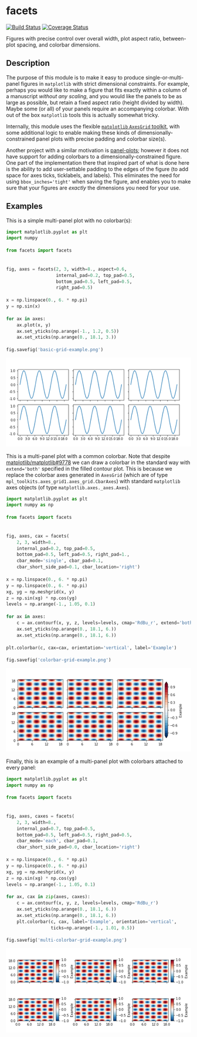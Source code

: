 facets
======

[![Build Status](https://travis-ci.org/spencerkclark/facets.svg?branch=master)](https://travis-ci.org/spencerkclark/facets)
[![Coverage Status](https://coveralls.io/repos/github/spencerkclark/facets/badge.svg?branch=master)](https://coveralls.io/github/spencerkclark/facets?branch=master)

Figures with precise control over overall width, plot aspect ratio,
between-plot spacing, and colorbar dimensions.

Description
-----------

The purpose of this module is to make it easy to produce single-or-multi-panel
figures in `matplotlib` with strict dimensional constraints.  For example,
perhaps you would like to make a figure that fits exactly within a column of a
manuscript *without any scaling*, and you would like the panels to be as large
as possible, but retain a fixed aspect ratio (height divided by width).  Maybe
some (or all) of your panels require an accompanying colorbar.  With
out of the box `matplotlib` tools this is actually somewhat tricky.

Internally, this module uses the flexible [`matplotlib` `AxesGrid` toolkit](https://matplotlib.org/2.0.2/mpl_toolkits/axes_grid/users/overview.html#axes-grid1),
with some additional logic to enable making these kinds of
dimensionally-constrained
panel plots with precise padding and colorbar size(s).

Another project with a similar motivation is [panel-plots](
https://github.com/ajdawson/panel-plots); however it does not have support
for adding colorbars to a dimensionally-constrained figure.  One part of the 
implementation there that inspired part of what is done here is the ability 
to add user-settable padding to the edges of the figure (to add space for 
axes ticks, ticklabels, and labels).  This eliminates the need for using 
`bbox_inches='tight'` when saving the figure, and enables you 
to make sure that your figures are *exactly* the dimensions you need for your use.

Examples
--------

This is a simple multi-panel plot with no colorbar(s):
```python
import matplotlib.pyplot as plt
import numpy

from facets import facets


fig, axes = facets(2, 3, width=8., aspect=0.6,
                   internal_pad=0.2, top_pad=0.5,
                   bottom_pad=0.5, left_pad=0.5, 
                   right_pad=0.5)

x = np.linspace(0., 6. * np.pi)
y = np.sin(x)

for ax in axes:
    ax.plot(x, y)
    ax.set_yticks(np.arange(-1., 1.2, 0.5))
    ax.set_xticks(np.arange(0., 18.1, 3.))

fig.savefig('basic-grid-example.png')
```

![basic-grid-example.png](facets/examples/basic-grid-example.png?raw=true)

This is a multi-panel plot with a common colorbar.  Note that
despite [matplotlib/matplotlib#9778](https://github.com/matplotlib/matplotlib/issues/9778)
we can draw a colorbar in the standard way with `extend='both'` specified in
the filled contour plot.  This is because we replace the colorbar axes
generated in `AxesGrid` (which are of type
`mpl_toolkits.axes_grid1.axes_grid.CbarAxes`) with standard `matplotlib` axes
objects (of type `matplotlib.axes._axes.Axes`).
```python
import matplotlib.pyplot as plt
import numpy as np

from facets import facets


fig, axes, cax = facets(
    2, 3, width=8., 
    internal_pad=0.2, top_pad=0.5,
    bottom_pad=0.5, left_pad=0.5, right_pad=1.,
    cbar_mode='single', cbar_pad=0.1,
    cbar_short_side_pad=0.1, cbar_location='right')
    
x = np.linspace(0., 6. * np.pi)
y = np.linspace(0., 6. * np.pi)
xg, yg = np.meshgrid(x, y)
z = np.sin(xg) * np.cos(yg)
levels = np.arange(-1., 1.05, 0.1)

for ax in axes:
    c = ax.contourf(x, y, z, levels=levels, cmap='RdBu_r', extend='both')
    ax.set_yticks(np.arange(0., 18.1, 6.))
    ax.set_xticks(np.arange(0., 18.1, 6.))

plt.colorbar(c, cax=cax, orientation='vertical', label='Example')

fig.savefig('colorbar-grid-example.png')
```

![colorbar-grid-example.png](facets/examples/colorbar-grid-example.png?raw=true)

Finally, this is an example of a multi-panel plot with colorbars attached to
every panel:
```python
import matplotlib.pyplot as plt
import numpy as np

from facets import facets


fig, axes, caxes = facets(
    2, 3, width=8., 
    internal_pad=0.7, top_pad=0.5,
    bottom_pad=0.5, left_pad=0.5, right_pad=0.5,
    cbar_mode='each', cbar_pad=0.1,
    cbar_short_side_pad=0.0, cbar_location='right')

x = np.linspace(0., 6. * np.pi)
y = np.linspace(0., 6. * np.pi)
xg, yg = np.meshgrid(x, y)
z = np.sin(xg) * np.cos(yg)
levels = np.arange(-1., 1.05, 0.1)

for ax, cax in zip(axes, caxes):
    c = ax.contourf(x, y, z, levels=levels, cmap='RdBu_r')
    ax.set_yticks(np.arange(0., 18.1, 6.))
    ax.set_xticks(np.arange(0., 18.1, 6.))
    plt.colorbar(c, cax, label='Example', orientation='vertical',
                 ticks=np.arange(-1., 1.01, 0.5))

fig.savefig('multi-colorbar-grid-example.png')
```

![multi-colorbar-grid-example.png](facets/examples/multi-colorbar-grid-example.png?raw=true)
